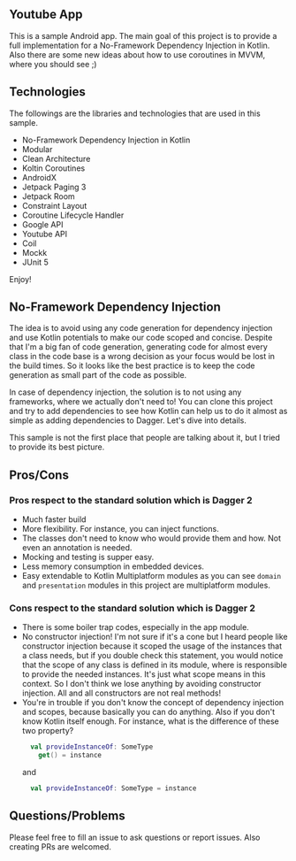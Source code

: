 
Youtube App
---
This is a sample Android app. The main goal of this project is to provide a full implementation for a
No-Framework Dependency Injection in Kotlin. Also there are some new ideas about how to use coroutines in MVVM,
where you should see ;)

Technologies
---
The followings are the libraries and technologies that are used in this sample.
 - No-Framework Dependency Injection in Kotlin
 - Modular
 - Clean Architecture
 - Koltin Coroutines
 - AndroidX
 - Jetpack Paging 3
 - Jetpack Room
 - Constraint Layout
 - Coroutine Lifecycle Handler
 - Google API
 - Youtube API
 - Coil
 - Mockk
 - JUnit 5

Enjoy!

No-Framework Dependency Injection
---
The idea is to avoid using any code generation for dependency injection and use Kotlin potentials to
make our code scoped and concise. Despite that I'm a big fan of code generation, generating code for almost
every class in the code base is a wrong decision as your focus would be lost in the build times. So it looks
like the best practice is to keep the code generation as small part of the code as possible.

In case of dependency injection, the solution is to not using any frameworks, where we actually don't
need to! You can clone this project and try to add dependencies to see how Kotlin can help us to do it almost as
simple as adding dependencies to Dagger. Let's dive into details.

This sample is not the first place that people are talking about it, but I tried to provide its best
picture.

## Pros/Cons
### Pros respect to the standard solution which is Dagger 2
 - Much faster build
 - More flexibility. For instance, you can inject functions.
 - The classes don't need to know who would provide them and how. Not even an annotation is needed.
 - Mocking and testing is supper easy.
 - Less memory consumption in embedded devices.
 - Easy extendable to Kotlin Multiplatform modules as you can see `domain` and `presentation` modules in 
    this project are multiplatform modules.

### Cons respect to the standard solution which is Dagger 2
 - There is some boiler trap codes, especially in the app module.
 - No constructor injection! I'm not sure if it's a cone but I heard people like constructor injection because
    it scoped the usage of the instances that a class needs, but if you double check this statement, you would
    notice that the scope of any class is defined in its module, where is responsible to provide the needed
    instances. It's just what scope means in this context. So I don't think we lose anything by avoiding constructor
    injection. All and all constructors are not real methods!
 - You're in trouble if you don't know the concept of dependency injection and scopes, because basically you can
    do anything. Also if you don't know Kotlin itself enough. For instance, what is the difference of these two
    property?
    ```kotlin
      val provideInstanceOf: SomeType
        get() = instance
    ```
    and
    ```kotlin
      val provideInstanceOf: SomeType = instance
    ```

Questions/Problems
---
Please feel free to fill an issue to ask questions or report issues. Also creating PRs are welcomed.
